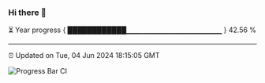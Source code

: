### Hi there 👋

⏳ Year progress { ████████████▁▁▁▁▁▁▁▁▁▁▁▁▁▁▁▁▁▁ } 42.56 %

---

⏰ Updated on Tue, 04 Jun 2024 18:15:05 GMT

![Progress Bar CI](https://github.com/liununu/liununu/workflows/Progress%20Bar%20CI/badge.svg)
